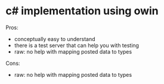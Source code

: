 # c# implementation using owin 

Pros:
- conceptually easy to understand
- there is a test server that can help you with testing 
- raw: no help with mapping posted data to types

Cons:
- raw: no help with mapping posted data to types
